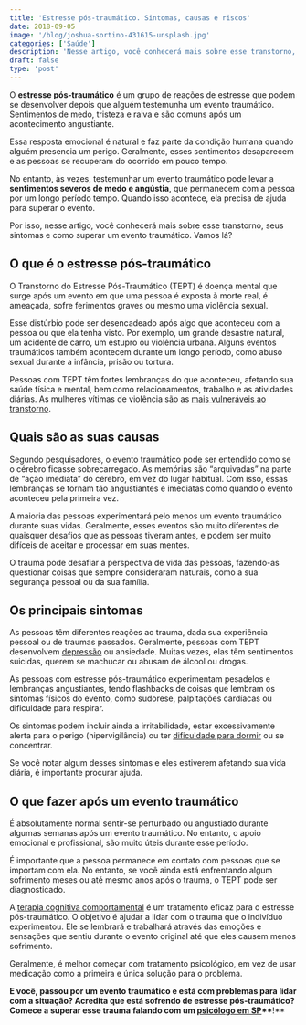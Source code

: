 ```yaml
---
title: 'Estresse pós-traumático. Sintomas, causas e riscos'
date: 2018-09-05
image: '/blog/joshua-sortino-431615-unsplash.jpg'
categories: ['Saúde']
description: 'Nesse artigo, você conhecerá mais sobre esse transtorno, seus sintomas e como superar um evento traumático. Vamos lá?'
draft: false
type: 'post'
---
```


O **estresse pós-traumático** é um grupo de reações de estresse que podem se desenvolver depois que alguém testemunha um evento traumático. Sentimentos de medo, tristeza e raiva e são comuns após um acontecimento angustiante.

Essa resposta emocional é natural e faz parte da condição humana quando alguém presencia um perigo. Geralmente, esses sentimentos desaparecem e as pessoas se recuperam do ocorrido em pouco tempo.

No entanto, às vezes, testemunhar um evento traumático pode levar a **sentimentos severos de medo e angústia**, que permanecem com a pessoa por um longo período tempo. Quando isso acontece, ela precisa de ajuda para superar o evento.

Por isso, nesse artigo, você conhecerá mais sobre esse transtorno, seus sintomas e como superar um evento traumático. Vamos lá?

##

## **O que é o estresse pós-traumático**

O Transtorno do Estresse Pós-Traumático (TEPT) é doença mental que surge após um evento em que uma pessoa é exposta à morte real, é ameaçada, sofre ferimentos graves ou mesmo uma violência sexual.

Esse distúrbio pode ser desencadeado após algo que aconteceu com a pessoa ou que ela tenha visto. Por exemplo, um grande desastre natural, um acidente de carro, um estupro ou violência urbana. Alguns eventos traumáticos também acontecem durante um longo período, como abuso sexual durante a infância, prisão ou tortura.

Pessoas com TEPT têm fortes lembranças do que aconteceu, afetando sua saúde física e mental, bem como relacionamentos, trabalho e as atividades diárias. As mulheres vítimas de violência são as [mais vulneráveis ao transtorno](https://blogs.ne10.uol.com.br/casasaudavel/2018/04/11/mulheres-vitimas-de-violencia-sao-mais-vulneraveis-ao-transtorno-do-estresse-pos-traumatico/).

## **Quais são as suas causas**

Segundo pesquisadores, o evento traumático pode ser entendido como se o cérebro ficasse sobrecarregado. As memórias são “arquivadas” na parte de “ação imediata” do cérebro, em vez do lugar habitual. Com isso, essas lembranças se tornam tão angustiantes e imediatas como quando o evento aconteceu pela primeira vez.

A maioria das pessoas experimentará pelo menos um evento traumático durante suas vidas. Geralmente, esses eventos são muito diferentes de quaisquer desafios que as pessoas tiveram antes, e podem ser muito difíceis de aceitar e processar em suas mentes.

O trauma pode desafiar a perspectiva de vida das pessoas, fazendo-as questionar coisas que sempre consideraram naturais, como a sua segurança pessoal ou da sua família.

##

## **Os principais sintomas**

As pessoas têm diferentes reações ao trauma, dada sua experiência pessoal ou de traumas passados. Geralmente, pessoas com TEPT desenvolvem [depressão](/8-sintomas-de-depressao-que-voce-precisa-reconhecer/) ou ansiedade. Muitas vezes, elas têm sentimentos suicidas, querem se machucar ou abusam de álcool ou drogas.

As pessoas com estresse pós-traumático experimentam pesadelos e lembranças angustiantes, tendo flashbacks de coisas que lembram os sintomas físicos do evento, como sudorese, palpitações cardíacas ou dificuldade para respirar.

Os sintomas podem incluir ainda a irritabilidade, estar excessivamente alerta para o perigo (hipervigilância) ou ter [dificuldade para dormir](/diminuir-a-insonia/) ou se concentrar.

Se você notar algum desses sintomas e eles estiverem afetando sua vida diária, é importante procurar ajuda.

##

## **O que fazer após um evento traumático**

É absolutamente normal sentir-se perturbado ou angustiado durante algumas semanas após um evento traumático. No entanto, o apoio emocional e profissional, são muito úteis durante esse período.

É importante que a pessoa permanece em contato com pessoas que se importam com ela. No entanto, se você ainda está enfrentando algum sofrimento meses ou até mesmo anos após o trauma, o TEPT pode ser diagnosticado.

A [terapia cognitiva comportamental](/como-funciona-a-terapia-cognitiva-comportamental/) é um tratamento eficaz para o estresse pós-traumático. O objetivo é ajudar a lidar com o trauma que o indivíduo experimentou. Ele se lembrará e trabalhará através das emoções e sensações que sentiu durante o evento original até que eles causem menos sofrimento.

Geralmente, é melhor começar com tratamento psicológico, em vez de usar medicação como a primeira e única solução para o problema.

**E você, passou por um evento traumático e está com problemas para lidar com a situação? Acredita que está sofrendo de estresse pós-traumático? Comece a superar esse trauma** **falando com um [psicólogo em SP](/)\*\***!\*\*
